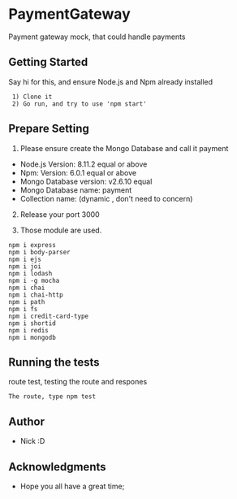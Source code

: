 # PaymentGateway
Payment gateway mock, that could handle payments

## Getting Started
Say hi for this, and ensure Node.js and Npm already installed

```
 1) Clone it  
 2) Go run, and try to use 'npm start'
```

## Prepare Setting
1. Please ensure create the Mongo Database and call it payment
* Node.js Version: 8.11.2 equal or above
* Npm: Version: 6.0.1 equal or above
* Mongo Database version: v2.6.10 equal
* Mongo Database name: payment
* Collection name: (dynamic , don't need to concern)

2. Release your port 3000

3. Those module are used.

```
npm i express
npm i body-parser
npm i ejs
npm i joi
npm i lodash
npm i -g mocha
npm i chai
npm i chai-http
npm i path
npm i fs
npm i credit-card-type
npm i shortid
npm i redis
npm i mongodb
```
## Running the tests

route test, testing the route and respones

```
The route, type npm test
```

## Author

* Nick :D

## Acknowledgments

* Hope you all have a great time;
